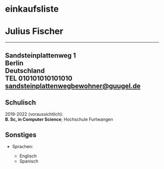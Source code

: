 # einkaufsliste


Julius Fischer
============

-------------------
Sandsteinplattenweg 1  
Berlin  
Deutschland  	
TEL 010101010101010  
sandsteinplattenwegbewohner@guugel.de
-------------------

Schulisch
---------

2019-2022 (voraussichtlich):  
**B. Sc, in Computer Science**; Hochschule Furtwangen


Sonstiges
---------

* Sprachen:  

     * Englisch  
     * Spanisch  

